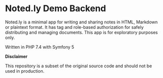 # Noted.ly Demo Backend

Noted.ly is a minimal app for writing and sharing notes in HTML, Markdown or plaintext format.
It has tag and role-based authorization for safely distributing and managing documents.
This app is for exploratory purposes only.

Written in PHP 7.4 with Symfony 5

**Disclaimer**

This repository is a subset of the original source code and should not be used in production.
